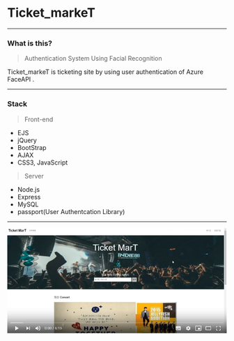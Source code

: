 # Ticket_markeT

<hr/>

### What is this?

> Authentication System Using Facial Recognition

Ticket_markeT is ticketing site by using user authentication of Azure FaceAPI .

<hr/>

### Stack

> Front-end

* EJS
* jQuery
* BootStrap
* AJAX
* CSS3, JavaScript

> Server

* Node.js
* Express
* MySQL
* passport(User Authentcation Library)

<hr/>

[![Watch the video](ticketmarkeT.PNG)](https://www.youtube.com/watch?v=Phi0bFG2tgY)
